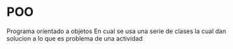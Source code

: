 # POO
Programa orientado a objetos 
En cual se usa una serie de clases la cual dan solucion a lo que es problema de una actividad
